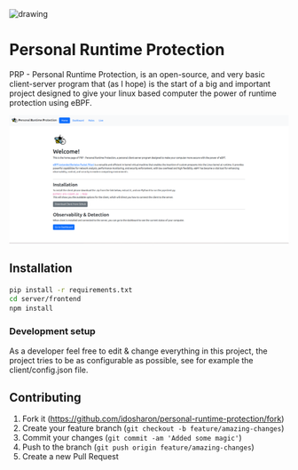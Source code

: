 <img src="https://i.ibb.co/80xwYbG/logo.png" alt="drawing" width="100"/>

# Personal Runtime Protection

PRP - Personal Runtime Protection, is an open-source, and very basic client-server program that (as I hope) is the start of a big and important
project designed to give your linux based computer the power of runtime protection using eBPF.

<img src="images/homepage.png" />

## Installation

```sh
pip install -r requirements.txt
cd server/frontend
npm install
```

### Development setup

As a developer feel free to edit & change everything in this project, the project tries to be as configurable as possible, see for example the client/config.json file.

## Contributing

1. Fork it (<https://github.com/idosharon/personal-runtime-protection/fork>)
2. Create your feature branch (`git checkout -b feature/amazing-changes`)
3. Commit your changes (`git commit -am 'Added some magic'`)
4. Push to the branch (`git push origin feature/amazing-changes`)
5. Create a new Pull Request
